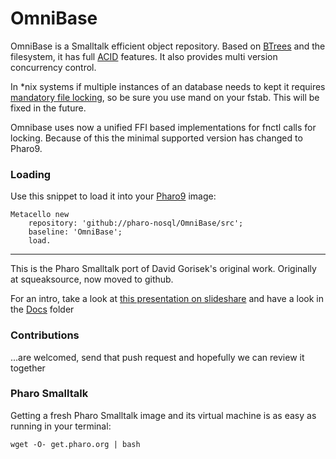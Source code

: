 OmniBase
========

OmniBase is a Smalltalk efficient object repository. Based on [BTrees](http://en.wikipedia.org/wiki/B-tree) and the filesystem, it has full [ACID](http://en.wikipedia.org/wiki/ACID) features. It also provides multi version concurrency control.

In *nix systems if multiple instances of an database needs to kept it requires [mandatory file locking](http://www.hackinglinuxexposed.com/articles/20030623.html), so be sure you use mand on your fstab. This will be fixed in the future.

Omnibase uses now a unified FFI based implementations for fnctl calls for locking. Because of this the minimal supported version has changed to Pharo9.
### Loading 


Use this snippet to load it into your [Pharo9](http://www.pharo.org) image:

```Smalltalk
Metacello new 
	repository: 'github://pharo-nosql/OmniBase/src';
	baseline: 'OmniBase';
	load.
```

---
This is the Pharo Smalltalk port of David Gorisek's original work. Originally at squeaksource, now moved to github.

For an intro, take a look at [this presentation on slideshare](http://www.slideshare.net/esug/omni-baseobjectdatabase) and have a look in the [Docs](docs/) folder

### Contributions

...are welcomed, send that push request and hopefully we can review it together

### Pharo Smalltalk
Getting a fresh Pharo Smalltalk image and its virtual machine is as easy as running in your terminal:
 
    wget -O- get.pharo.org | bash

